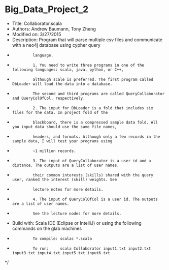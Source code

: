 # Big_Data_Project_2

 * Title:       Collaborator.scala
 * Authors:     Andrew Baumann, Tony Zheng
 * Modified on: 3/27/2015
 * Description: Program that will parse multiple csv files and communicate with a neo4j database using cypher query
 *              language.
 *              1. You need to write three programs in one of the following languages: scala, java, python, or C++,
 *              although scale is preferred. The first program called DbLoader will load the data into a database.
 *              The second and third programs are called QueryCollaborator and QueryColOfCol, respectively.
 *              2. The input for DbLoader is a fold that includes six files for the data. In project fold of the
 *              blackboard, there is a compressed sample data fold. All you input data should use the same file names,
 *              headers, and formats. Although only a few records in the sample data, I will test your programs using
 *              ~1 million records.
 *              3. The input of QueryCollaborator is a user id and a distance. The outputs are a list of user names,
 *              their common interests (skills) shared with the query user, ranked the interest (skill) weights. See
 *              lecture notes for more details.
 *              4. The input of QueryColOfCol is a user id. The outputs are a list of user names.
 *              See the lecture nodes for more details.
 * Build with:  Scala IDE (Eclipse or IntelliJ) or using the following commands on the glab machines
 *              To compile: scalac *.scala
 *              To run:     scala Collaborator input1.txt input2.txt input3.txt input4.txt input5.txt input6.txt
 */
